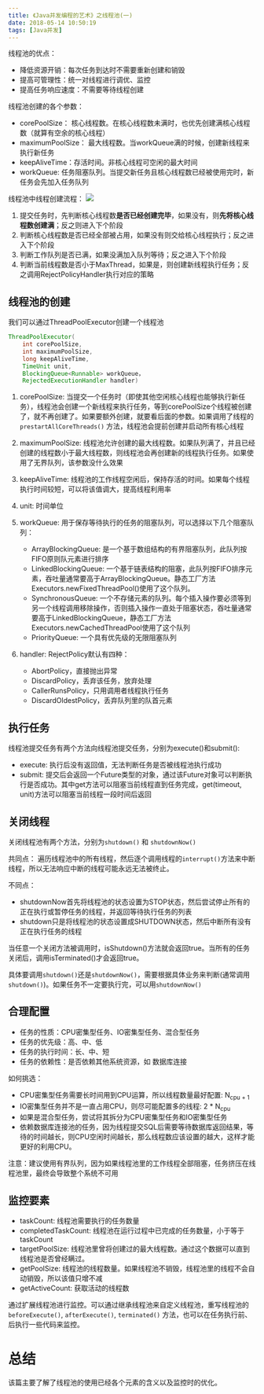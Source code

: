 ```yaml
---
title: 《Java并发编程的艺术》之线程池(一)
date: 2018-05-14 10:50:19
tags: [Java并发]
---
```

线程池的优点：

* 降低资源开销：每次任务到达时不需要重新创建和销毁
* 提高可管理性：统一对线程进行调优、监控
* 提高任务响应速度：不需要等待线程创建

线程池创建的各个参数：

* corePoolSize： 核心线程数。在核心线程数未满时，也优先创建满核心线程数（就算有空余的核心线程）
* maximumPoolSize： 最大线程数。当workQueue满的时候，创建新线程来执行新任务
* keepAliveTime：存活时间。非核心线程可空闲的最大时间
* workQueue: 任务阻塞队列。当提交新任务且核心线程数已经被使用完时，新任务会先加入任务队列

线程池中线程创建流程：
![](https://blog-1252749790.file.myqcloud.com/JavaConcurrent/threadpool_create_flow.png)

1. 提交任务时，先判断核心线程数**是否已经创建完毕**，如果没有，则**先将核心线程数创建满**；反之则进入下个阶段
2. 判断核心线程数是否已经全部被占用，如果没有则交给核心线程执行；反之进入下个阶段
3. 判断工作队列是否已满，如果没满加入队列等待；反之进入下个阶段
4. 判断当前线程数是否小于MaxThread，如果是，则创建新线程执行任务；反之调用RejectPolicyHandler执行对应的策略


## 线程池的创建
我们可以通过ThreadPoolExecutor创建一个线程池
```java
ThreadPoolExecutor(
    int corePoolSize,
    int maximumPoolSize,
    long keepAliveTime,
    TimeUnit unit,
    BlockingQueue<Runnable> workQueue，
    RejectedExecutionHandler handler)
```

1) corePoolSize: 当提交一个任务时（即使其他空闲核心线程也能够执行新任务），线程池会创建一个新线程来执行任务，等到corePoolSize个线程被创建了，就不再创建了。如果要额外创建，就要看后面的参数。如果调用了线程的```prestartAllCoreThreads()``` 方法，线程池会提前创建并启动所有核心线程

2) maximumPoolSize: 线程池允许创建的最大线程数。如果队列满了，并且已经创建的线程数小于最大线程数，则线程池会再创建新的线程执行任务。如果使用了无界队列，该参数没什么效果

3) keepAliveTime: 线程池的工作线程空闲后，保持存活的时间。如果每个线程执行时间较短，可以将该值调大，提高线程利用率

4) unit: 时间单位

5) workQueue: 用于保存等待执行的任务的阻塞队列，可以选择以下几个阻塞队列：

    * ArrayBlockingQueue: 是一个基于数组结构的有界阻塞队列，此队列按FIFO原则队元素进行排序
    * LinkedBlockingQueue: 一个基于链表结构的阻塞，此队列按FIFO排序元素，吞吐量通常要高于ArrayBlockingQueue。静态工厂方法Executors.newFixedThreadPool()使用了这个队列。
    * SynchronousQueue: 一个不存储元素的队列。每个插入操作要必须等到另一个线程调用移除操作，否则插入操作一直处于阻塞状态，吞吐量通常要高于LinkedBlockingQueue，静态工厂方法Executors.newCachedThreadPool使用了这个队列
    * PriorityQueue: 一个具有优先级的无限阻塞队列

6) handler: RejectPolicy默认有四种：
    * AbortPolicy，直接抛出异常
    * DiscardPolicy，丢弃该任务，放弃处理
    * CallerRunsPolicy，只用调用者线程执行任务
    * DiscardOldestPolicy，丢弃队列里的队首元素

## 执行任务
线程池提交任务有两个方法向线程池提交任务，分别为execute()和submit():

* execute: 执行后没有返回值，无法判断任务是否被线程池执行成功
* submit: 提交后会返回一个Future类型的对象，通过该Future对象可以判断执行是否成功。其中get方法可以阻塞当前线程直到任务完成，get(timeout, unit)方法可以阻塞当前线程一段时间后返回

## 关闭线程
关闭线程池有两个方法，分别为```shutdown()``` 和 ```shutdownNow()```

共同点：
遍历线程池中的所有线程，然后逐个调用线程的```interrupt()```方法来中断线程，所以无法响应中断的线程可能永远无法被终止。

不同点：
* shutdownNow首先将线程池的状态设置为STOP状态，然后尝试停止所有的正在执行或暂停任务的线程，并返回等待执行任务的列表
* shutdown只是将线程池的状态设置成SHUTDOWN状态，然后中断所有没有正在执行任务的线程

当任意一个关闭方法被调用时，isShutdown()方法就会返回true。当所有的任务关闭后，调用isTerminated()才会返回true。

具体要调用```shutdown()```还是```shutdownNow()```，需要根据具体业务来判断(通常调用```shutdown()```)。如果任务不一定要执行完，可以用```shutdownNow()```

## 合理配置
* 任务的性质：CPU密集型任务、IO密集型任务、混合型任务
* 任务的优先级：高、中、低
* 任务的执行时间：长、中、短
* 任务的依赖性：是否依赖其他系统资源，如  数据库连接

如何挑选：
* CPU密集型任务需要长时间用到CPU运算，所以线程数量最好配置: N<sub>cpu + 1</sub> 
* IO密集型任务并不是一直占用CPU，则尽可能配置多的线程: 2 * N<sub>cpu</sub>
* 如果是混合型任务，尝试将其拆分为CPU密集型任务和IO密集型任务
* 依赖数据库连接池的任务，因为线程提交SQL后需要等待数据库返回结果，等待的时间越长，则CPU空闲时间越长，那么线程数应该设置的越大，这样才能更好的利用CPU。

注意：建议使用有界队列，因为如果线程池里的工作线程全部阻塞，任务挤压在线程池里，最终会导致整个系统不可用


## 监控要素
* taskCount: 线程池需要执行的任务数量
* completedTaskCount: 线程池在运行过程中已完成的任务数量，小于等于taskCount
* targetPoolSize: 线程池里曾将创建过的最大线程数。通过这个数据可以直到线程池是否曾经瞒过。
* getPoolSize: 线程池的线程数量。如果线程池不销毁，线程池里的线程不会自动销毁，所以该值只增不减
* getActiveCount: 获取活动的线程数

通过扩展线程池进行监控。可以通过继承线程池来自定义线程池，重写线程池的```beforeExecute()```, ```afterExecute()```, ```terminated()``` 方法，也可以在任务执行前、后执行一些代码来监控。

# 总结
该篇主要了解了线程池的使用已经各个元素的含义以及监控时的优化。